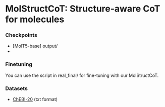 # MolStructCoT: Structure-aware CoT for molecules

### Checkpoints
+ [MolT5-base] output/
+ 

### Finetuning 
You can use the script in real_final/ for fine-tuning with our MolStructCoT.


### Datasets
 - [ChEBI-20](https://github.com/blender-nlp/MolT5/tree/main/ChEBI-20_data) (txt format)

